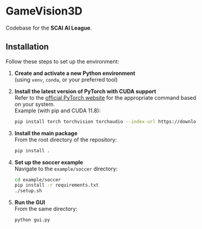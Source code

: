 # GameVision3D

Codebase for the **SCAI AI League**.

## Installation

Follow these steps to set up the environment:

1. **Create and activate a new Python environment**  
   (using `venv`, `conda`, or your preferred tool)

2. **Install the latest version of PyTorch with CUDA support**  
   Refer to the [official PyTorch website](https://pytorch.org/get-started/locally/) for the appropriate command based on your system.  
   Example (with pip and CUDA 11.8):  
   ```bash
   pip install torch torchvision torchaudio --index-url https://download.pytorch.org/whl/cu118
   ```

3. **Install the main package**  
   From the root directory of the repository:
   ```bash
   pip install .
   ```

4. **Set up the soccer example**  
   Navigate to the `example/soccer` directory:
   ```bash
   cd example/soccer
   pip install -r requirements.txt
   ./setup.sh
   ```

5. **Run the GUI**  
   From the same directory:
   ```bash
   python gui.py
   ```

